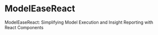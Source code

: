 # ModelEaseReact
ModelEaseReact: Simplifying Model Execution and Insight Reporting with React Components
